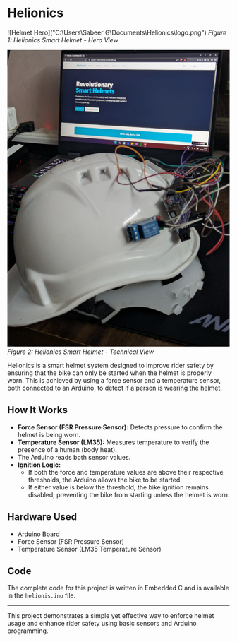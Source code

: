 # Helionics

![Helmet Hero]("C:\Users\Sabeer G\Documents\Helionics\logo.png")
*Figure 1: Helionics Smart Helmet - Hero View*

![Helmet Tech](helmet-hero.png)
*Figure 2: Helionics Smart Helmet - Technical View*

Helionics is a smart helmet system designed to improve rider safety by ensuring that the bike can only be started when the helmet is properly worn. This is achieved by using a force sensor and a temperature sensor, both connected to an Arduino, to detect if a person is wearing the helmet.

## How It Works

- **Force Sensor (FSR Pressure Sensor):** Detects pressure to confirm the helmet is being worn.
- **Temperature Sensor (LM35):** Measures temperature to verify the presence of a human (body heat).
- The Arduino reads both sensor values.
- **Ignition Logic:**
  - If both the force and temperature values are above their respective thresholds, the Arduino allows the bike to be started.
  - If either value is below the threshold, the bike ignition remains disabled, preventing the bike from starting unless the helmet is worn.

## Hardware Used

- Arduino Board
- Force Sensor (FSR Pressure Sensor)
- Temperature Sensor (LM35 Temperature Sensor)

## Code

The complete code for this project is written in Embedded C and is available in the `helionis.ino` file.

---

This project demonstrates a simple yet effective way to enforce helmet usage and enhance rider safety using basic sensors and Arduino programming.